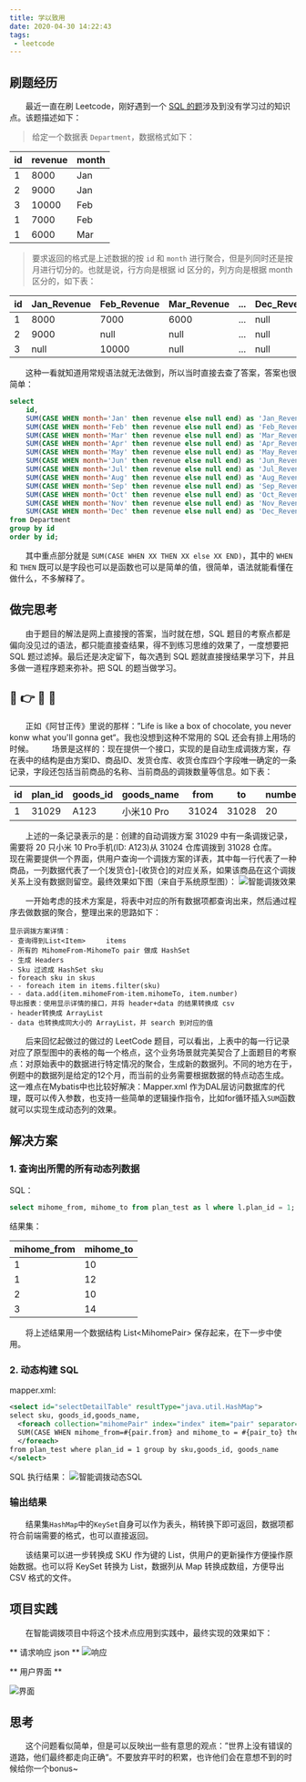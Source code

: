 ```yaml
---
title: 学以致用
date: 2020-04-30 14:22:43
tags:
 - leetcode
---
```


## 刷题经历

&emsp;&emsp;最近一直在刷 Leetcode，刚好遇到一个 [SQL 的题](https://leetcode.com/problems/reformat-department-table/)涉及到没有学习过的知识点。该题描述如下：

> 给定一个数据表 `Department`，数据格式如下：

| id | revenue | month |
|--|----|----|
|1|8000|Jan|
|2|9000|Jan|
|3|10000|Feb|
|1|7000|Feb|
|1|6000|Mar|

> 要求返回的格式是上述数据的按 `id` 和 `month` 进行聚合，但是列同时还是按月进行切分的。也就是说，行方向是根据 id 区分的，列方向是根据 month 区分的，如下表：
<!-- more -->
|id|Jan_Revenue|Feb_Revenue|Mar_Revenue|...|Dec_Revenue|
|-|--|--|--|-|--|
|1|8000|7000|6000|...|null|
|2|9000|null|null|...|null|
|3|null|10000|null|...|null|

&emsp;&emsp;这种一看就知道用常规语法就无法做到，所以当时直接去查了答案，答案也很简单：

``` sql
select
    id,
    SUM(CASE WHEN month='Jan' then revenue else null end) as 'Jan_Revenue',
    SUM(CASE WHEN month='Feb' then revenue else null end) as 'Feb_Revenue',
    SUM(CASE WHEN month='Mar' then revenue else null end) as 'Mar_Revenue',
    SUM(CASE WHEN month='Apr' then revenue else null end) as 'Apr_Revenue',
    SUM(CASE WHEN month='May' then revenue else null end) as 'May_Revenue',
    SUM(CASE WHEN month='Jun' then revenue else null end) as 'Jun_Revenue',
    SUM(CASE WHEN month='Jul' then revenue else null end) as 'Jul_Revenue',
    SUM(CASE WHEN month='Aug' then revenue else null end) as 'Aug_Revenue',
    SUM(CASE WHEN month='Sep' then revenue else null end) as 'Sep_Revenue',
    SUM(CASE WHEN month='Oct' then revenue else null end) as 'Oct_Revenue',
    SUM(CASE WHEN month='Nov' then revenue else null end) as 'Nov_Revenue',
    SUM(CASE WHEN month='Dec' then revenue else null end) as 'Dec_Revenue'
from Department
group by id
order by id;
```
&emsp;&emsp;其中重点部分就是 `SUM(CASE WHEN XX THEN XX else XX END)`，其中的 `WHEN` 和 `THEN` 既可以是字段也可以是函数也可以是简单的值，很简单，语法就能看懂在做什么，不多解释了。

## 做完思考

&emsp;&emsp;由于题目的解法是网上直接搜的答案，当时就在想，SQL 题目的考察点都是偏向没见过的语法，都只能直接查结果，得不到练习思维的效果了，一度想要把 SQL 题过滤掉。最后还是决定留下，每次遇到 SQL 题就直接搜结果学习下，并且多做一道程序题来弥补。把 SQL 的题当做学习。

## 🤟 👉 🎁 🍫

&emsp;&emsp;正如《阿甘正传》里说的那样：”Life is like a box of chocolate, you never konw what you'll gonna get“。我也没想到这种不常用的 SQL 还会有排上用场的时候。
&emsp;&emsp;场景是这样的：现在提供一个接口，实现的是自动生成调拨方案，存在表中的结构是由方案ID、商品ID、发货仓库、收货仓库四个字段唯一确定的一条记录，字段还包括当前商品的名称、当前商品的调拨数量等信息。如下表：

|id|plan_id|goods_id|goods_name|from|to|number|
|--|--|--|---|--|--|--|
|1|31029|A123|小米10 Pro|31024|31028|20|

&emsp;&emsp;上述的一条记录表示的是：创建的自动调拨方案 31029 中有一条调拨记录，需要将 20 只小米 10 Pro手机(ID: A123)从 31024 仓库调拨到 31028 仓库。
&emsp;&emsp;现在需要提供一个界面，供用户查询一个调拨方案的详表，其中每一行代表了一种商品，一列数据代表了一个[发货仓]-[收货仓]的对应关系，如果该商品在这个调拨关系上没有数据则留空。最终效果如下图（来自于系统原型图）：
![智能调拨效果](https://xiaohaoxing-1257815318.cos.ap-chengdu.myqcloud.com/%E6%99%BA%E8%83%BD%E8%B0%83%E6%8B%A8%E6%95%88%E6%9E%9C%E5%9B%BE.png)

&emsp;&emsp;一开始考虑的技术方案是，将表中对应的所有数据项都查询出来，然后通过程序去做数据的聚合，整理出来的思路如下：

    显示调拨方案详情：
    - 查询得到List<Item>     items
    - 所有的 MihomeFrom-MihomeTo pair 做成 HashSet
    - 生成 Headers
    - Sku 过滤成 HashSet sku
    - foreach sku in skus
    - - foreach item in items.filter(sku)
    - - data.add(item.mihomeFrom-item.mihomeTo, item.number)
    导出报表：使用显示详情的接口，并将 header+data 的结果转换成 csv
    - header转换成 ArrayList
    - data 也转换成同大小的 ArrayList，并 search 到对应的值

&emsp;&emsp;后来回忆起做过的做过的 LeetCode 题目，可以看出，上表中的每一行记录对应了原型图中的表格的每一个格点，这个业务场景就完美契合了上面题目的考察点：对原始表中的数据进行特定情况的聚合，生成新的数据列。不同的地方在于，例题中的数据列是给定的12个月，而当前的业务需要根据数据的特点动态生成。这一难点在Mybatis中也比较好解决：Mapper.xml 作为DAL层访问数据库的代理，既可以传入参数，也支持一些简单的逻辑操作指令，比如for循环插入`SUM`函数就可以实现生成动态列的效果。

## 解决方案

### 1. 查询出所需的所有动态列数据

SQL：

``` sql
select mihome_from, mihome_to from plan_test as l where l.plan_id = 1;
```

结果集：

|mihome_from|mihome_to|
|-|-|
|1|10|
|1|12|
|2|10|
|3|14|

&emsp;&emsp;将上述结果用一个数据结构 List<MihomePair\> 保存起来，在下一步中使用。

### 2. 动态构建 SQL

mapper.xml:

``` xml
<select id="selectDetailTable" resultType="java.util.HashMap">
select sku, goods_id,goods_name,
  <foreach collection="mihomePair" index="index" item="pair" separator=",">
  SUM(CASE WHEN mihome_from=#{pair.from} and mihome_to = #{pair_to} then number else null end) as '#{pair.from}-#{pair_to}'
  </foreach>
from plan_test where plan_id = 1 group by sku,goods_id, goods_name
</select>
```

SQL 执行结果：
![智能调拨动态SQL](https://xiaohaoxing-1257815318.cos.ap-chengdu.myqcloud.com/%E6%99%BA%E8%83%BD%E8%B0%83%E6%8B%A8%E5%8A%A8%E6%80%81SQL.png)

### 输出结果

&emsp;&emsp;结果集`HashMap`中的`KeySet`自身可以作为表头，稍转换下即可返回，数据项都符合前端需要的格式，也可以直接返回。

&emsp;&emsp;该结果可以进一步转换成 SKU 作为键的 List，供用户的更新操作方便操作原始数据。也可以将 KeySet 转换为 List，数据列从 Map 转换成数组，方便导出 CSV 格式的文件。

## 项目实践

&emsp;&emsp;在智能调拨项目中将这个技术点应用到实践中，最终实现的效果如下：

** 请求响应 json **
![响应](https://xiaohaoxing-1257815318.cos.ap-chengdu.myqcloud.com/json.png)

** 用户界面 **

![界面](https://xiaohaoxing-1257815318.cos.ap-chengdu.myqcloud.com/%E7%95%8C%E9%9D%A2.png)

## 思考

&emsp;&emsp;这个问题看似简单，但是可以反映出一些有意思的观点：”世界上没有错误的道路，他们最终都走向正确“。不要放弃平时的积累，也许他们会在意想不到的时候给你一个bonus~
